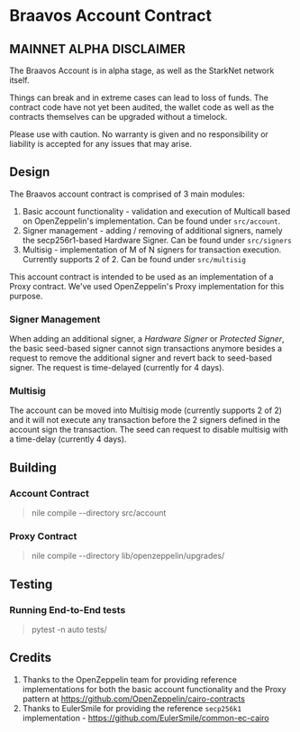 # Braavos Account Contract

## MAINNET ALPHA DISCLAIMER

The Braavos Account is in alpha stage, as well as the StarkNet network itself.

Things can break and in extreme cases can lead to loss of funds. The contract code have
not yet been audited, the wallet code as well as the contracts themselves can be upgraded
without a timelock.

Please use with caution. No warranty is given and no responsibility or liability is accepted for any issues that may arise. 

## Design

The Braavos account contract is comprised of 3 main modules:

1. Basic account functionality - validation and execution of Multicall based on
   OpenZeppelin's implementation. Can be found under `src/account`.
2. Signer management - adding / removing of additional signers, namely the secp256r1-based
   Hardware Signer. Can be found under `src/signers`
3. Multisig - implementation of M of N signers for transaction execution. Currently
   supports 2 of 2. Can be found under `src/multisig`

This account contract is intended to be used as an implementation of a Proxy contract.
We've used OpenZeppelin's Proxy implementation for this purpose.

### Signer Management

When adding an additional signer, a _Hardware Signer_ or _Protected Signer_, the basic
seed-based signer cannot sign transactions anymore besides a request to remove the
additional signer and revert back to seed-based signer. The request is time-delayed
(currently for 4 days).

### Multisig

The account can be moved into Multisig mode (currently supports 2 of 2) and it will not
execute any transaction before the 2 signers defined in the account sign the transaction.
The seed can request to disable multisig with a time-delay (currently 4 days).

## Building

### Account Contract

> nile compile --directory src/account

### Proxy Contract

> nile compile --directory lib/openzeppelin/upgrades/

## Testing

### Running End-to-End tests

> pytest -n auto tests/

## Credits
1. Thanks to the OpenZeppelin team for providing reference implementations for both the basic account functionality and the Proxy pattern at https://github.com/OpenZeppelin/cairo-contracts
2. Thanks to EulerSmile for providing the reference `secp256k1` implementation - https://github.com/EulerSmile/common-ec-cairo
